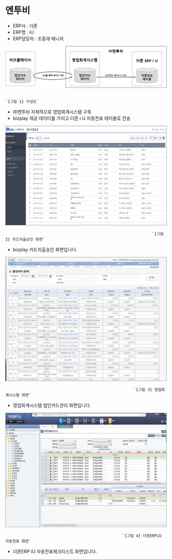 # 엔투비

 - ERP사 : 더존   
 - ERP명 : iU  
 - ERP담당자 : 조흥래 매니저

![](../../../../.gitbook/assets/image%20%28114%29.png)

                                                                          `{그림 1} 구성도`

 - ㈜엔투비 자체적으로 영업회계시스템 구축  
 - bizplay 제공 데이터를 가지고 더존 i U 자동전표 테이블로 전송

![](../../../../.gitbook/assets/image%20%28123%29.png)

                                                                    `{그림 2} 카드지출승인 화면`

 - bizplay 카드지출승인 화면입니다.

![](../../../../.gitbook/assets/image%20%2837%29.png)

                                                            `{그림 3} 영업회계시스템 화면`

 - 영업회계시스템 법인카드관리 화면입니다.

![](../../../../.gitbook/assets/image%20%28140%29.png)

                                                       `{그림 4} 더존ERPiU 자동전표 화면`

 - 더존ERP iU 자동전표체크리스트 화면입니다.

